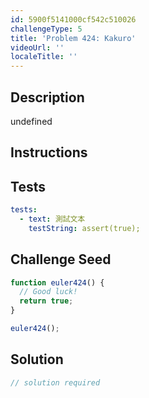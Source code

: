 ```yaml
---
id: 5900f5141000cf542c510026
challengeType: 5
title: 'Problem 424: Kakuro'
videoUrl: ''
localeTitle: ''
---
```


## Description
undefined

## Instructions
<section id="instructions">
</section>

## Tests
<section id='tests'>

```yml
tests:
  - text: 測試文本
    testString: assert(true);

```

</section>

## Challenge Seed
<section id='challengeSeed'>

<div id='js-seed'>

```js
function euler424() {
  // Good luck!
  return true;
}

euler424();

```

</div>



</section>

## Solution
<section id='solution'>

```js
// solution required
```
</section>
